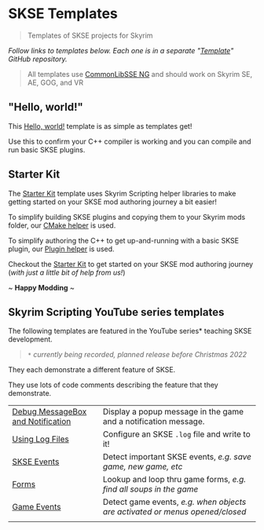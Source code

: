 # SKSE Templates

> Templates of SKSE projects for Skyrim

_Follow links to templates below. Each one is in a separate "[Template](https://docs.github.com/en/repositories/creating-and-managing-repositories/creating-a-repository-from-a-template)" GitHub repository._

> All templates use [CommonLibSSE NG](https://github.com/CharmedBaryon/CommonLibSSE-NG) and should work on Skyrim SE, AE, GOG, and VR

## "Hello, world!"

This [Hello, world!](https://github.com/SkyrimScripting/SKSE_Template_HelloWorld) template is as simple as templates get!

Use this to confirm your C++ compiler is working and you can compile and run basic SKSE plugins.

## Starter Kit

The [Starter Kit](https://github.com/SkyrimScripting/SKSE_Template_StarterKit) template uses Skyrim Scripting helper libraries to make getting started on your SKSE mod authoring journey a bit easier!

To simplify building SKSE plugins and copying them to your Skyrim mods folder, our [CMake helper](https://github.com/SkyrimScripting/CMake) is used.

To simplify authoring the C++ to get up-and-running with a basic SKSE plugin, our [Plugin helper](https://github.com/SkyrimScripting/Plugin) is used.

Checkout the [Starter Kit](https://github.com/SkyrimScripting/SKSE_Template_StarterKit) to get started on your SKSE mod authoring journey (_with just a little bit of help from us!_)

~ **Happy Modding** ~

## Skyrim Scripting YouTube series templates

The following templates are featured in the YouTube series* teaching SKSE development.

> `*` _currently being recorded, planned release before Christmas 2022_

They each demonstrate a different feature of SKSE.

They use lots of code comments describing the feature that they demonstrate.

|||
|-|-|
| [Debug MessageBox and Notification](https://github.com/SkyrimScripting/SKSE_Template_MessageBox_And_Notification) | Display a popup message in the game and a notification message. |
| [Using Log Files](https://github.com/SkyrimScripting/SKSE_Template_Logging) | Configure an SKSE `.log` file and write to it! |
| [SKSE Events](https://github.com/SkyrimScripting/SKSE_Template_SKSE_Events) | Detect important SKSE events, _e.g. save game, new game, etc_ |
| [Forms](https://github.com/SkyrimScripting/SKSE_Template_Forms) | Lookup and loop thru game forms, _e.g. find all soups in the game_ |
| [Game Events](https://github.com/SkyrimScripting/SKSE_Template_GameEvents) | Detect game events, _e.g. when objects are activated or menus opened/closed_ |
|||

